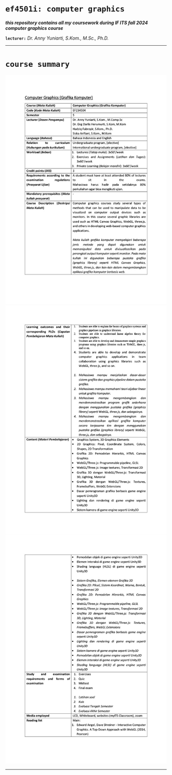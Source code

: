 `ef4501i: computer graphics`
============================
***this repository contains all my coursework during IF ITS fall 2024 computer graphics course***

**`lecturer:`** *Dr. Anny Yuniarti, S.Kom., M.Sc., Ph.D.*

---

# `course summary`
![`page 1`](./course-summary/page_1.jpg)
![`page 2`](./course-summary/page_2.jpg)
![`page 3`](./course-summary/page_3.jpg)

---